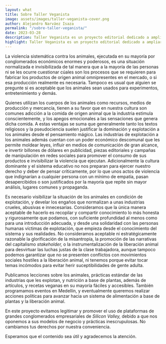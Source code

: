 ```yaml
---
layout: what
title: Sobre Taller Veganista
image: assets/images/taller-veganista-cover.png
author: Alejandro Narváez Isaza
permalink: "/sobre-taller-veganista/"
date: 2023-03-28
description: Taller Veganista es un proyecto editorial dedicado a ampliar el conocimiento sobre los animales víctimas de violencia sistemática, y las prácticas estándar de las industrias que les explotan. Queremos ayudar a construir un marco teórico que permita definir de manera consciente la postura ideológica y/o los hábitos de vida, respecto a la apropiación de los cuerpos de los animales no humanos para fines comerciales y otros, además de recopilar la información necesaria para practicar el veganismo exitosamente.
highlight: Taller Veganista es un proyecto editorial dedicado a ampliar el conocimiento sobre los animales víctimas de violencia sistemática, y las prácticas estándar de las industrias que les explotan. Queremos ayudar a construir un marco teórico que permita definir de manera consciente la postura ideológica y/o los hábitos de vida, respecto a la apropiación de los cuerpos de los animales no humanos para fines comerciales y otros, además de recopilar la información necesaria para practicar el veganismo exitosamente.<br><br>Al oponernos a la explotación como principio, el enfoque ideológico de este proyecto es anticapitalista y expresamos solidaridad con la lucha por la emancipación de la clase trabajadora.
---
```

La violencia sistemática contra los animales, ejecutada en su mayoría por conglomerados económicos enormes y poderosos, es una situación normalizada e invisibilizada de tal manera que a la mayoría de las personas ni se les ocurre cuestionar cúales son los procesos que se requieren para fabricar los productos de origen animal omnipresentes en el mercado, o si esa producción realmente es necesaria. Tampoco es usual que alguien se pregunte si es aceptable que los animales sean usados para experimentos, entretenimiento y demás.

Quienes utilizan los cuerpos de los animales como recursos, medios de producción y mercancía, tienen a su favor que en nuestra cultura son comunes adicción a la comida de origen animal que la industria estimula conscientemente, y los apegos emocionales a las sensaciones que genera dicha comida. A estas ventajas se suma que generalmente tanto los textos religiosos y la pseudociencia suelen justificar la dominación y explotación a los animales desde el pensamiento mágico. Las industrias de explotación a los animales además cuentan con un poder económico descomunal que les permite moldear leyes, influir en medios de comunicación de gran alcance, e invertir billones de dólares en publicidad, piezas editoriales y campañas de manipulación en redes sociales para promover el consumo de sus productos e invisibilizar la violencia que ejecutan. Adicionalmente la cultura dominante y el sistema educativo no nos preparan para ejercer nuestro derecho y deber de pensar críticamente, por lo que unos actos de violencia que indignarían a cualquier persona con un mínimo de empatía, pasan desapercibidos o son justificados por la mayoría que repite sin mayor análisis, lugares comunes y propaganda.

Es necesario visibilizar la situación de los animales en condición de explotación, y develar los engaños que normalizan a unas industrias crueles, abusivas e innecesarias. Consideramos que la única manera aceptable de hacerlo es recopilar y compartir conocimiento lo más honesta y rigurosamente que podamos, con suficiente profundidad al menos como para una introducción adecuada, y desde una solidaridad con las personas humanas víctimas de explotación, que empieza desde el conocimiento del sistema y sus realidades. No consideramos aceptable ni estratégicamente razonable la glorificación de la misantropía, la promoción de las narrativas del capitalismo _stakeholder,_ o la instrumentalización de la liberación animal para desvirtuar las luchas justas de la clase trabajadora, aunque tampoco podemos garantizar que no se presenten conflictos con movimientos sociales hostiles a la liberación animal, ni tenemos porque evitar tocar temas incómodos para evitar herir suceptibilidades de gente adulta.

Publicamos lecciones sobre los animales, prácticas estándar de las industrias que les explotan, y nutrición a base de plantas, además de artículos, y recetas veganas en su mayoría fáciles y accesibles. También programamos eventos en Medellín, y eventualmente queremos realizar acciones políticas para avanzar hacia un sistema de alimentación a base de plantas y la liberación animal.

En este proyecto evitamos legitimar y promover el uso de plataformas de grandes conglomerados empresariales de _Silicon Valley,_ debido a que nos oponemos a sus modelos de negocio y prácticas inescrupulosas. No cambiamos tus derechos por nuestra conveniencia.

Esperamos que el contenido sea útil y agradecemos la atención.